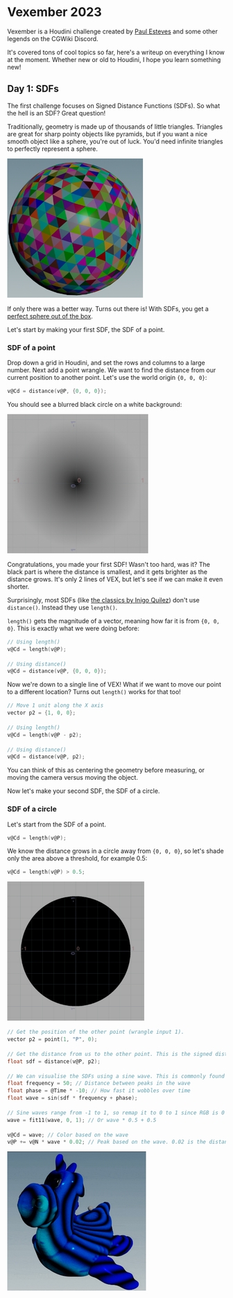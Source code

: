 # Vexember 2023
Vexember is a Houdini challenge created by [Paul Esteves](https://www.youtube.com/watch?v=uxevpt_xK68) and some other legends on the CGWiki Discord.

It's covered tons of cool topics so far, here's a writeup on everything I know at the moment. Whether new or old to Houdini, I hope you learn something new!

## Day 1: SDFs
The first challenge focuses on Signed Distance Functions (SDFs). So what the hell is an SDF? Great question!

Traditionally, geometry is made up of thousands of little triangles. Triangles are great for sharp pointy objects like pyramids, but if you want a nice smooth object like a sphere, you're out of luck. You'd need infinite triangles to perfectly represent a sphere.

<img src="./images/vexembertriangles.png" height="320">

If only there was a better way. Turns out there is! With SDFs, you get a [perfect sphere out of the box](https://www.shadertoy.com/view/3ltSW2).

Let's start by making your first SDF, the SDF of a point.

### SDF of a point

Drop down a grid in Houdini, and set the rows and columns to a large number. Next add a point wrangle. We want to find the distance from our current position to another point. Let's use the world origin `{0, 0, 0}`:

```c
v@Cd = distance(v@P, {0, 0, 0});
```

You should see a blurred black circle on a white background:

<img src="./images/vexemberdist.png" height="320">

Congratulations, you made your first SDF! Wasn't too hard, was it? The black part is where the distance is smallest, and it gets brighter as the distance grows. It's only 2 lines of VEX, but let's see if we can make it even shorter.

Surprisingly, most SDFs (like [the classics by Inigo Quilez](https://iquilezles.org/articles/distfunctions2d/)) don't use `distance()`. Instead they use `length()`.

`length()` gets the magnitude of a vector, meaning how far it is from `{0, 0, 0}`. This is exactly what we were doing before:

```c
// Using length()
v@Cd = length(v@P);

// Using distance()
v@Cd = distance(v@P, {0, 0, 0});
```

Now we're down to a single line of VEX! What if we want to move our point to a different location? Turns out `length()` works for that too!

```c
// Move 1 unit along the X axis
vector p2 = {1, 0, 0};

// Using length()
v@Cd = length(v@P - p2);

// Using distance()
v@Cd = distance(v@P, p2);
```

You can think of this as centering the geometry before measuring, or moving the camera versus moving the object.

Now let's make your second SDF, the SDF of a circle.

### SDF of a circle
Let's start from the SDF of a point.

```c
v@Cd = length(v@P);
```

We know the distance grows in a circle away from `{0, 0, 0}`, so let's shade only the area above a threshold, for example 0.5:

```c
v@Cd = length(v@P) > 0.5;
```

<img src="./images/vexemberdist2.png" height="320">

```c
// Get the position of the other point (wrangle input 1).
vector p2 = point(1, "P", 0);

// Get the distance from us to the other point. This is the signed distance function of a point.
float sdf = distance(v@P, p2);

// We can visualise the SDFs using a sine wave. This is commonly found on ShaderToy
float frequency = 50; // Distance between peaks in the wave
float phase = @Time * -10; // How fast it wobbles over time
float wave = sin(sdf * frequency + phase);

// Sine waves range from -1 to 1, so remap it to 0 to 1 since RGB is 0 to 1
wave = fit11(wave, 0, 1); // Or wave * 0.5 + 0.5

v@Cd = wave; // Color based on the wave
v@P += v@N * wave * 0.02; // Peak based on the wave. 0.02 is the distance to peak
```
<img src="./images/vexember1.gif" height="320">
